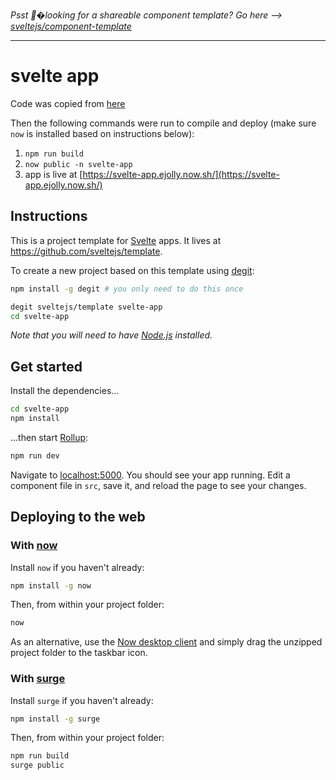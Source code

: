 *Psst �looking for a shareable component template? Go here --> [sveltejs/component-template](https://github.com/sveltejs/component-template)*

---

# svelte app

Code was copied from [here](https://v3.svelte.technology/repl?version=3.0.0-beta.28&example=media-elements)

Then the following commands were run to compile and deploy (make sure `now` is installed based on instructions below):
1. `npm run build`
2. `now public -n svelte-app`
3. app is live at [https://svelte-app.ejolly.now.sh/](https://svelte-app.ejolly.now.sh/)

## Instructions

This is a project template for [Svelte](https://svelte.technology) apps. It lives at https://github.com/sveltejs/template.

To create a new project based on this template using [degit](https://github.com/Rich-Harris/degit):

```bash
npm install -g degit # you only need to do this once

degit sveltejs/template svelte-app
cd svelte-app
```

*Note that you will need to have [Node.js](https://nodejs.org) installed.*


## Get started

Install the dependencies...

```bash
cd svelte-app
npm install
```

...then start [Rollup](https://rollupjs.org):

```bash
npm run dev
```

Navigate to [localhost:5000](http://localhost:5000). You should see your app running. Edit a component file in `src`, save it, and reload the page to see your changes.


## Deploying to the web

### With [now](https://zeit.co/now)

Install `now` if you haven't already:

```bash
npm install -g now
```

Then, from within your project folder:

```bash
now
```

As an alternative, use the [Now desktop client](https://zeit.co/download) and simply drag the unzipped project folder to the taskbar icon.

### With [surge](https://surge.sh/)

Install `surge` if you haven't already:

```bash
npm install -g surge
```

Then, from within your project folder:

```bash
npm run build
surge public
```
